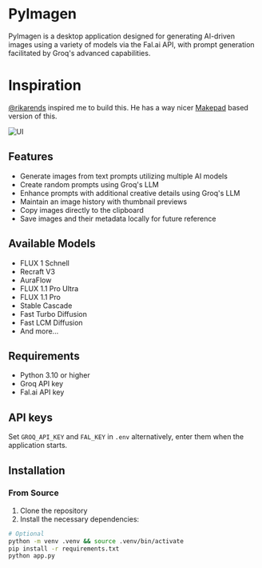 # PyImagen
PyImagen is a desktop application designed for generating AI-driven images using a variety of models via the Fal.ai API, with prompt generation facilitated by Groq's advanced capabilities.

# Inspiration
[@rikarends](https://x.com/rikarends) inspired me to build this. He has a way nicer [Makepad](https://github.com/makepad/makepad) based version of this.

<img alt="UI" src="https://github.com/user-attachments/assets/3c6748f1-b0ad-4c49-8baa-ce9d6e7d4ee6">

## Features

- Generate images from text prompts utilizing multiple AI models
- Create random prompts using Groq's LLM
- Enhance prompts with additional creative details using Groq's LLM
- Maintain an image history with thumbnail previews
- Copy images directly to the clipboard
- Save images and their metadata locally for future reference

## Available Models

- FLUX 1 Schnell
- Recraft V3 
- AuraFlow
- FLUX 1.1 Pro Ultra
- FLUX 1.1 Pro
- Stable Cascade
- Fast Turbo Diffusion
- Fast LCM Diffusion
- And more...

## Requirements

- Python 3.10 or higher
- Groq API key
- Fal.ai API key

## API keys
Set `GROQ_API_KEY` and `FAL_KEY` in `.env` alternatively, enter them when the application starts.

## Installation

### From Source

1. Clone the repository
2. Install the necessary dependencies:

```bash
# Optional
python -m venv .venv && source .venv/bin/activate 
pip install -r requirements.txt
python app.py
```
